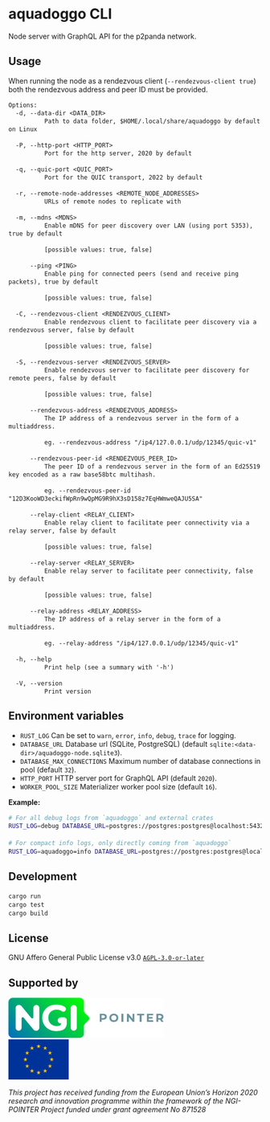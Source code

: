 # aquadoggo CLI

Node server with GraphQL API for the p2panda network.

## Usage

When running the node as a rendezvous client (`--rendezvous-client true`) both the rendezvous address and peer ID must be provided.

```
Options:
  -d, --data-dir <DATA_DIR>
          Path to data folder, $HOME/.local/share/aquadoggo by default on Linux

  -P, --http-port <HTTP_PORT>
          Port for the http server, 2020 by default

  -q, --quic-port <QUIC_PORT>
          Port for the QUIC transport, 2022 by default

  -r, --remote-node-addresses <REMOTE_NODE_ADDRESSES>
          URLs of remote nodes to replicate with

  -m, --mdns <MDNS>
          Enable mDNS for peer discovery over LAN (using port 5353), true by default

          [possible values: true, false]

      --ping <PING>
          Enable ping for connected peers (send and receive ping packets), true by default

          [possible values: true, false]

  -C, --rendezvous-client <RENDEZVOUS_CLIENT>
          Enable rendezvous client to facilitate peer discovery via a rendezvous server, false by default

          [possible values: true, false]

  -S, --rendezvous-server <RENDEZVOUS_SERVER>
          Enable rendezvous server to facilitate peer discovery for remote peers, false by default

          [possible values: true, false]

      --rendezvous-address <RENDEZVOUS_ADDRESS>
          The IP address of a rendezvous server in the form of a multiaddress.

          eg. --rendezvous-address "/ip4/127.0.0.1/udp/12345/quic-v1"

      --rendezvous-peer-id <RENDEZVOUS_PEER_ID>
          The peer ID of a rendezvous server in the form of an Ed25519 key encoded as a raw base58btc multihash.

          eg. --rendezvous-peer-id "12D3KooWD3eckifWpRn9wQpMG9R9hX3sD158z7EqHWmweQAJU5SA"

      --relay-client <RELAY_CLIENT>
          Enable relay client to facilitate peer connectivity via a relay server, false by default

          [possible values: true, false]

      --relay-server <RELAY_SERVER>
          Enable relay server to facilitate peer connectivity, false by default

          [possible values: true, false]

      --relay-address <RELAY_ADDRESS>
          The IP address of a relay server in the form of a multiaddress.

          eg. --relay-address "/ip4/127.0.0.1/udp/12345/quic-v1"

  -h, --help
          Print help (see a summary with '-h')

  -V, --version
          Print version
```

## Environment variables

* `RUST_LOG` Can be set to `warn`, `error`, `info`, `debug`, `trace` for logging.
* `DATABASE_URL` Database url (SQLite, PostgreSQL) (default `sqlite:<data-dir>/aquadoggo-node.sqlite3`).
* `DATABASE_MAX_CONNECTIONS` Maximum number of database connections in pool (default `32`).
* `HTTP_PORT` HTTP server port for GraphQL API (default `2020`).
* `WORKER_POOL_SIZE` Materializer worker pool size (default `16`).

**Example:**

```bash
# For all debug logs from `aquadoggo` and external crates
RUST_LOG=debug DATABASE_URL=postgres://postgres:postgres@localhost:5432/db cargo run

# For compact info logs, only directly coming from `aquadoggo`
RUST_LOG=aquadoggo=info DATABASE_URL=postgres://postgres:postgres@localhost:5432/db cargo run
```

## Development

```bash
cargo run
cargo test
cargo build
```

## License

GNU Affero General Public License v3.0 [`AGPL-3.0-or-later`](LICENSE)

## Supported by

<img src="https://raw.githubusercontent.com/p2panda/.github/main/assets/ngi-logo.png" width="auto" height="80px"><br />
<img src="https://raw.githubusercontent.com/p2panda/.github/main/assets/eu-flag-logo.png" width="auto" height="80px">

*This project has received funding from the European Union’s Horizon 2020 research and innovation programme within the framework of the NGI-POINTER Project funded under grant agreement No 871528*
